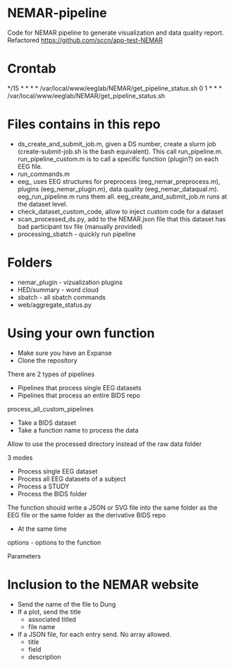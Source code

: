# NEMAR-pipeline
Code for NEMAR pipeline to generate visualization and data quality report. Refactored https://github.com/sccn/app-test-NEMAR

# Crontab
*/15 * * * * /var/local/www/eeglab/NEMAR/get_pipeline_status.sh
0 1 * * * /var/local/www/eeglab/NEMAR/get_pipeline_status.sh

# Files contains in this repo
- ds_create_and_submit_job.m, given a DS number, create a slurm job (create-submit-job.sh is the bash equivalent). This call run_pipeline.m. run_pipeline_custom.m is to call a specific function (plugin?) on each EEG file.
- run_commands.m 
- eeg_ uses EEG structures for preprocess (eeg_nemar_preprocess.m), plugins (eeg_nemar_plugin.m), data quality (eeg_nemar_dataqual.m). eeg_run_pipeline.m runs them all. eeg_create_and_submit_job.m runs at the dataset level.
- check_dataset_custom_code, allow to inject custom code for a dataset
- scan_processed_ds.py, add to the NEMAR.json file that this dataset has bad participant tsv file (manually provided)
- processing_sbatch - quickly run pipeline

# Folders
- nemar_plugin - vizualization plugins
- HED/summary - word cloud
- sbatch - all sbatch commands
- web/aggregate_status.py

# Using your own function

- Make sure you have an Expanse
- Clone the repository

There are 2 types of pipelines
- Pipelines that process single EEG datasets
- Pipelines that process an entire BIDS repo

process_all_custom_pipelines
  - Take a BIDS dataset
  - Take a function name to process the data
  
Allow to use the processed directory instead of the raw data folder
  
3 modes
  - Process single EEG dataset
  - Process all EEG datasets of a subject
  - Process a STUDY
  - Process the BIDS folder

The function should write a JSON or SVG file into the same folder as the EEG file or the same folder as the derivative BIDS repo 
- At the same time

options - options to the function

Parameters

# Inclusion to the NEMAR website

- Send the name of the file to Dung
- If a plot, send the title
    - associated titled
    - file name
- If a JSON file, for each entry send. No array allowed.
    - title 
    - field
    - description
